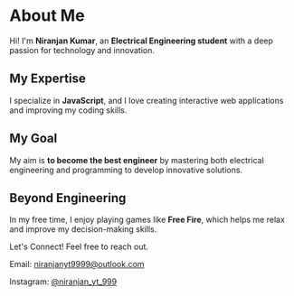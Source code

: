 

   <div class="container">
        <h1>About Me</h1>
        <p>Hi! I'm <strong>Niranjan Kumar</strong>, an <strong>Electrical Engineering student</strong> with a deep passion for technology and innovation.</p>

  <h2>My Expertise</h2>
        <p>I specialize in <strong>JavaScript</strong>, and I love creating interactive web applications and improving my coding skills.</p>

  <h2>My Goal</h2>
        <p>My aim is <strong>to become the best engineer</strong> by mastering both electrical engineering and programming to develop innovative solutions.</p>

   <h2>Beyond Engineering</h2>
        <p>In my free time, I enjoy playing games like <strong>Free Fire</strong>, which helps me relax and improve my decision-making skills.</p>

   <div class="contact">
            <p>Let's Connect! Feel free to reach out.</p>
            <p>Email: <a href="mailto:niranjanyt9999@outlook.com">niranjanyt9999@outlook.com</a></p>
            <p>Instagram: <a href="https://www.instagram.com/niranjan_yt_999/" target="_blank">@niranjan_yt_999</a></p>
        </div>
    </div>
</body>
</html>
